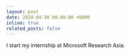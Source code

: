 ```yaml
---
layout: post
date: 2024-04-30 00:00:00 +0800
inline: true
related_posts: false
---
```


I start my internship at Microsoft Research Asia. 